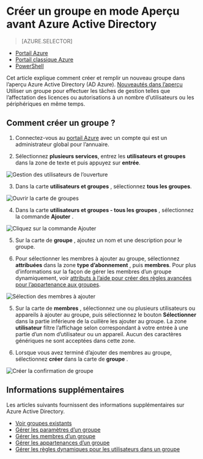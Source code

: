 <properties
    pageTitle="Créer un groupe en mode Aperçu avant Azure Active Directory | Microsoft Azure"
    description="Comment créer un groupe dans Azure Active Directory et ajouter des utilisateurs (membres) au groupe"
    services="active-directory"
    documentationCenter=""
    authors="curtand"
    manager="femila"
    editor=""/>

<tags
    ms.service="active-directory"
    ms.workload="identity"
    ms.tgt_pltfrm="na"
    ms.devlang="na"
    ms.topic="article"
    ms.date="10/17/2016"
    ms.author="curtand"/>


# <a name="create-a-new-group-in-azure-active-directory-preview"></a>Créer un groupe en mode Aperçu avant Azure Active Directory

> [AZURE.SELECTOR]
- [Portail Azure](active-directory-groups-create-azure-portal.md)
- [Portail classique Azure](active-directory-accessmanagement-manage-groups.md)
- [PowerShell](active-directory-accessmanagement-groups-settings-v2-cmdlets.md)

Cet article explique comment créer et remplir un nouveau groupe dans l’aperçu Azure Active Directory (AD Azure). [Nouveautés dans l’aperçu](active-directory-preview-explainer.md) Utiliser un groupe pour effectuer les tâches de gestion telles que l’affectation des licences ou autorisations à un nombre d’utilisateurs ou les périphériques en même temps.

## <a name="how-do-i-create-a-group"></a>Comment créer un groupe ?

1. Connectez-vous au [portail Azure](https://portal.azure.com) avec un compte qui est un administrateur global pour l’annuaire.

2. Sélectionnez **plusieurs services**, entrez les **utilisateurs et groupes** dans la zone de texte et puis appuyez sur **entrée**.

  ![Gestion des utilisateurs de l’ouverture](./media/active-directory-groups-create-azure-portal/search-user-management.png)

3. Dans la carte **utilisateurs et groupes** , sélectionnez **tous les groupes**.

  ![Ouvrir la carte de groupes](./media/active-directory-groups-create-azure-portal/view-groups-blade.png)

4. Dans la carte **utilisateurs et groupes - tous les groupes** , sélectionnez la commande **Ajouter** .

  ![Cliquez sur la commande Ajouter](./media/active-directory-groups-create-azure-portal/add-group-command.png)

5. Sur la carte de **groupe** , ajoutez un nom et une description pour le groupe.

6. Pour sélectionner les membres à ajouter au groupe, sélectionnez **attribuées** dans la zone **type d’abonnement** , puis **membres**. Pour plus d’informations sur la façon de gérer les membres d’un groupe dynamiquement, voir [attributs à l’aide pour créer des règles avancées pour l’appartenance aux groupes](active-directory-groups-dynamic-membership-azure-portal.md).

  ![Sélection des membres à ajouter](./media/active-directory-groups-create-azure-portal/select-members.png)

5. Sur la carte de **membres** , sélectionnez une ou plusieurs utilisateurs ou appareils à ajouter au groupe, puis sélectionnez le bouton **Sélectionner** dans la partie inférieure de la cuillère les ajouter au groupe. La zone **utilisateur** filtre l’affichage selon correspondant à votre entrée à une partie d’un nom d’utilisateur ou un appareil. Aucun des caractères génériques ne sont acceptées dans cette zone.

6. Lorsque vous avez terminé d’ajouter des membres au groupe, sélectionnez **créer** dans la carte de **groupe** .    

  ![Créer la confirmation de groupe](./media/active-directory-groups-create-azure-portal/create-group-confirmation.png)




## <a name="additional-information"></a>Informations supplémentaires

Les articles suivants fournissent des informations supplémentaires sur Azure Active Directory.

* [Voir groupes existants](active-directory-groups-view-azure-portal.md)
* [Gérer les paramètres d’un groupe](active-directory-groups-settings-azure-portal.md)
* [Gérer les membres d’un groupe](active-directory-groups-members-azure-portal.md)
* [Gérer les appartenances d’un groupe](active-directory-groups-membership-azure-portal.md)
* [Gérer les règles dynamiques pour les utilisateurs dans un groupe](active-directory-groups-dynamic-membership-azure-portal.md)
